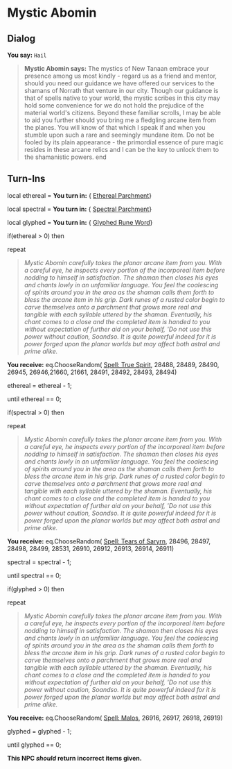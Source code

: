 # Mystic Abomin



## Dialog

**You say:** `Hail`



>**Mystic Abomin says:** The mystics of New Tanaan embrace your presence among us most kindly - regard us as a friend and mentor, should you need our guidance we have offered our services to the shamans of Norrath that venture in our city. Though our guidance is that of spells native to your world, the mystic scribes in this city may hold some convenience for we do not hold the prejudice of the material world's citizens. Beyond these familiar scrolls, I may be able to aid you further should you bring me a fledgling arcane item from the planes. You will know of that which I speak if and when you stumble upon such a rare and seemingly mundane item. Do not be fooled by its plain appearance - the primordial essence of pure magic resides in these arcane relics and I can be the key to unlock them to the shamanistic powers.
end

## Turn-Ins



local ethereal =  **You turn in:**  { [Ethereal Parchment](/item/29112)}

local spectral =  **You turn in:**  { [Spectral Parchment](/item/29131)}

local glyphed =  **You turn in:**  { [Glyphed Rune Word](/item/29132)}

if(ethereal > 0) then


repeat



>*Mystic Abomin carefully takes the planar arcane item from you. With a careful eye, he inspects every portion of the incorporeal item before nodding to himself in satisfaction. The shaman then closes his eyes and chants lowly in an unfamiliar language. You feel the coalescing of spirits around you in the area as the shaman calls them forth to bless the arcane item in his grip. Dark runes of a rusted color begin to carve themselves onto a parchment that grows more real and tangible with each syllable uttered by the shaman. Eventually, his chant comes to a close and the completed item is handed to you without expectation of further aid on your behalf, 'Do not use this power without caution, Soandso. It is quite powerful indeed for it is power forged upon the planar worlds but may affect both astral and prime alike.*



 **You receive:** eq.ChooseRandom( [Spell: True Spirit](/item/28487), 28488, 28489, 28490, 26945, 26946,21660, 21661, 28491, 28492, 28493, 28494) 



ethereal = ethereal - 1;


until ethereal == 0;

if(spectral > 0) then


repeat



>*Mystic Abomin carefully takes the planar arcane item from you. With a careful eye, he inspects every portion of the incorporeal item before nodding to himself in satisfaction. The shaman then closes his eyes and chants lowly in an unfamiliar language. You feel the coalescing of spirits around you in the area as the shaman calls them forth to bless the arcane item in his grip. Dark runes of a rusted color begin to carve themselves onto a parchment that grows more real and tangible with each syllable uttered by the shaman. Eventually, his chant comes to a close and the completed item is handed to you without expectation of further aid on your behalf, 'Do not use this power without caution, Soandso. It is quite powerful indeed for it is power forged upon the planar worlds but may affect both astral and prime alike.*



 **You receive:** eq.ChooseRandom( [Spell: Tears of Saryrn](/item/28495), 28496, 28497, 28498, 28499, 28531, 26910, 26912, 26913, 26914, 26911) 



spectral = spectral - 1;


until spectral == 0;

if(glyphed > 0) then


repeat



>*Mystic Abomin carefully takes the planar arcane item from you. With a careful eye, he inspects every portion of the incorporeal item before nodding to himself in satisfaction. The shaman then closes his eyes and chants lowly in an unfamiliar language. You feel the coalescing of spirits around you in the area as the shaman calls them forth to bless the arcane item in his grip. Dark runes of a rusted color begin to carve themselves onto a parchment that grows more real and tangible with each syllable uttered by the shaman. Eventually, his chant comes to a close and the completed item is handed to you without expectation of further aid on your behalf, 'Do not use this power without caution, Soandso. It is quite powerful indeed for it is power forged upon the planar worlds but may affect both astral and prime alike.*



 **You receive:** eq.ChooseRandom( [Spell: Malos](/item/26915), 26916, 26917, 26918, 26919) 



glyphed = glyphed - 1;


until glyphed == 0;

**This NPC *should* return incorrect items given.**





